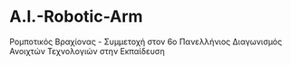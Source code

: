 # A.I.-Robotic-Arm
Ρομποτικός Βραχίονας - Συμμετοχή στον 6o Πανελλήνιος Διαγωνισμός Ανοιχτών Τεχνολογιών στην Εκπαίδευση
